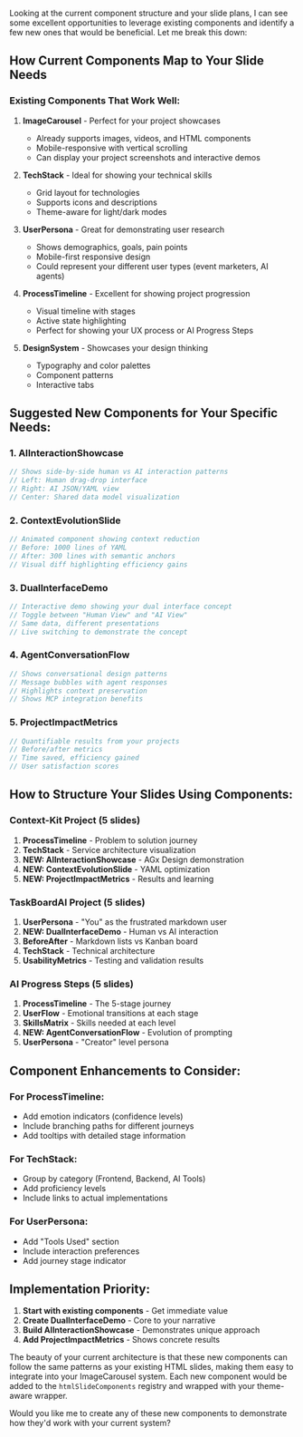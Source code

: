 Looking at the current component structure and your slide plans, I can see some excellent opportunities to leverage existing components and identify a few new ones that would be beneficial. Let me break this down:

## How Current Components Map to Your Slide Needs

### Existing Components That Work Well:

1. **ImageCarousel** - Perfect for your project showcases
   - Already supports images, videos, and HTML components
   - Mobile-responsive with vertical scrolling
   - Can display your project screenshots and interactive demos

2. **TechStack** - Ideal for showing your technical skills
   - Grid layout for technologies
   - Supports icons and descriptions
   - Theme-aware for light/dark modes

3. **UserPersona** - Great for demonstrating user research
   - Shows demographics, goals, pain points
   - Mobile-first responsive design
   - Could represent your different user types (event marketers, AI agents)

4. **ProcessTimeline** - Excellent for showing project progression
   - Visual timeline with stages
   - Active state highlighting
   - Perfect for showing your UX process or AI Progress Steps

5. **DesignSystem** - Showcases your design thinking
   - Typography and color palettes
   - Component patterns
   - Interactive tabs

## Suggested New Components for Your Specific Needs:

### 1. **AIInteractionShowcase**
```jsx
// Shows side-by-side human vs AI interaction patterns
// Left: Human drag-drop interface
// Right: AI JSON/YAML view
// Center: Shared data model visualization
```

### 2. **ContextEvolutionSlide**
```jsx
// Animated component showing context reduction
// Before: 1000 lines of YAML
// After: 300 lines with semantic anchors
// Visual diff highlighting efficiency gains
```

### 3. **DualInterfaceDemo**
```jsx
// Interactive demo showing your dual interface concept
// Toggle between "Human View" and "AI View"
// Same data, different presentations
// Live switching to demonstrate the concept
```

### 4. **AgentConversationFlow**
```jsx
// Shows conversational design patterns
// Message bubbles with agent responses
// Highlights context preservation
// Shows MCP integration benefits
```

### 5. **ProjectImpactMetrics**
```jsx
// Quantifiable results from your projects
// Before/after metrics
// Time saved, efficiency gained
// User satisfaction scores
```

## How to Structure Your Slides Using Components:

### Context-Kit Project (5 slides)
1. **ProcessTimeline** - Problem to solution journey
2. **TechStack** - Service architecture visualization  
3. **NEW: AIInteractionShowcase** - AGx Design demonstration
4. **NEW: ContextEvolutionSlide** - YAML optimization
5. **NEW: ProjectImpactMetrics** - Results and learning

### TaskBoardAI Project (5 slides)
1. **UserPersona** - "You" as the frustrated markdown user
2. **NEW: DualInterfaceDemo** - Human vs AI interaction
3. **BeforeAfter** - Markdown lists vs Kanban board
4. **TechStack** - Technical architecture
5. **UsabilityMetrics** - Testing and validation results

### AI Progress Steps (5 slides)
1. **ProcessTimeline** - The 5-stage journey
2. **UserFlow** - Emotional transitions at each stage
3. **SkillsMatrix** - Skills needed at each level
4. **NEW: AgentConversationFlow** - Evolution of prompting
5. **UserPersona** - "Creator" level persona

## Component Enhancements to Consider:

### For ProcessTimeline:
- Add emotion indicators (confidence levels)
- Include branching paths for different journeys
- Add tooltips with detailed stage information

### For TechStack:
- Group by category (Frontend, Backend, AI Tools)
- Add proficiency levels
- Include links to actual implementations

### For UserPersona:
- Add "Tools Used" section
- Include interaction preferences
- Add journey stage indicator

## Implementation Priority:

1. **Start with existing components** - Get immediate value
2. **Create DualInterfaceDemo** - Core to your narrative
3. **Build AIInteractionShowcase** - Demonstrates unique approach
4. **Add ProjectImpactMetrics** - Shows concrete results

The beauty of your current architecture is that these new components can follow the same patterns as your existing HTML slides, making them easy to integrate into your ImageCarousel system. Each new component would be added to the `htmlSlideComponents` registry and wrapped with your theme-aware wrapper.

Would you like me to create any of these new components to demonstrate how they'd work with your current system?